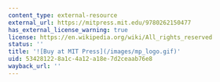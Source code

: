 ```yaml
---
content_type: external-resource
external_url: https://mitpress.mit.edu/9780262150477
has_external_license_warning: true
license: https://en.wikipedia.org/wiki/All_rights_reserved
status: ''
title: '![Buy at MIT Press](/images/mp_logo.gif)'
uid: 53428122-8a1c-4a12-a18e-7d2ceaab76e8
wayback_url: ''
---
```

